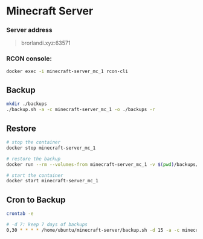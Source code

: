 # Minecraft Server

### Server address

> brorlandi.xyz:63571

### RCON console:

```bash
docker exec -i minecraft-server_mc_1 rcon-cli
```

## Backup

```sh
mkdir ./backups
./backup.sh -a -c minecraft-server_mc_1 -o ./backups -r
```

## Restore

```bash
# stop the container
docker stop minecraft-server_mc_1

# restore the backup
docker run --rm --volumes-from minecraft-server_mc_1 -v $(pwd)/backups/minecraft-server_mc_1:/backup bash -c "cd /data && tar xvf /backup/data_2024-12-25_103705.tar --strip 1"

# start the container
docker start minecraft-server_mc_1
```

## Cron to Backup

```bash
crontab -e
```

```bash
# -d 7: keep 7 days of backups
0,30 * * * * /home/ubuntu/minecraft-server/backup.sh -d 15 -a -c minecraft-server_mc_1 -o /home/ubuntu/minecraft-server/backups
```
